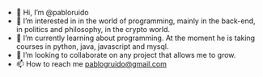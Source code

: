 - 👋 Hi, I’m @pabloruido
- 👀 I’m interested in in the world of programming, mainly in the back-end, in politics and philosophy, in the crypto world.
- 🌱 I’m currently learning about programming. At the moment he is taking courses in python, java, javascript and mysql.
- 💞️ I’m looking to collaborate on any project that allows me to grow.
- 📫 How to reach me pablogruido@gmail.com 

<!---
pabloruido/pabloruido is a ✨ special ✨ repository because its `README.md` (this file) appears on your GitHub profile.
You can click the Preview link to take a look at your changes.
--->

